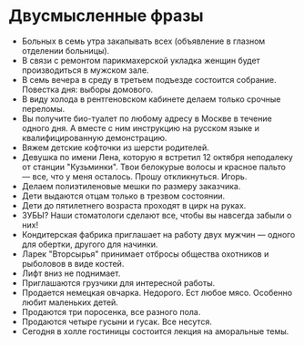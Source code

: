 # Двусмысленные фразы

* Больных в семь утра закапывать всех (объявление в глазном отделении больницы).
* В связи с ремонтом парикмахерской укладка женщин будет производиться в мужском зале.
* В семь вечера в среду в третьем подъезде состоится собрание. Повестка дня: выборы домового.
* В виду холода в рентгеновском кабинете делаем только срочные переломы.
* Вы получите био-туалет по любому адресу в Москве в течение одного дня. А вместе с ним инструкцию на русском языке и квалифицированную демонстрацию.
* Вяжем детские кофточки из шерсти родителей.
* Девушка по имени Лена, которую я встретил 12 октября неподалеку от станции "Кузьминки". Твои белокурые волосы и красное пальто — все, что у меня осталось. Прошу откликнуться. Игорь.
* Делаем полиэтиленовые мешки по размеру заказчика.
* Дети выдаются отцам только в трезвом состоянии.
* Дети до пятилетнего возраста проходят в цирк на руках.
* ЗУБЫ? Наши стоматологи сделают все, чтобы вы навсегда забыли о них!
* Кондитерская фабрика приглашает на работу двух мужчин — одного для обертки, другого для начинки.
* Ларек "Вторсырья" принимает отбросы общества охотников и рыболовов в виде костей.
* Лифт вниз не поднимает.
* Приглашаются грузчики для интересной работы.
* Продается немецкая овчарка. Недорого. Ест любое мясо. Особенно любит маленьких детей.
* Продаются три поросенка, все разного пола.
* Продаются четыре гусыни и гусак. Все несутся.
* Сегодня в холле гостиницы состоится лекция на аморальные темы.